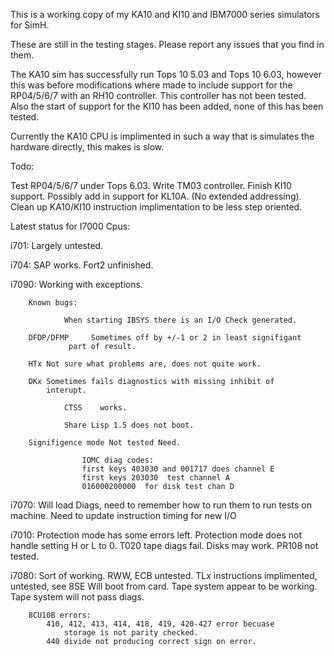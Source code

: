 This is a working copy of my KA10 and KI10 and IBM7000 series simulators for SimH.

These are still in the testing stages. Please report any issues that you find in them.

The KA10 sim has successfully run Tops 10 5.03 and Tops 10 6.03, however this was before
modifications where made to include support for the RP04/5/6/7 with an RH10 controller. This
controller has not been tested. Also the start of support for the KI10 has been added, 
none of this has been tested.

Currently the KA10 CPU is implimented in such a way that is simulates the hardware directly,
this makes is slow.

Todo:

   Test RP04/5/6/7 under Tops 6.03. 
   Write TM03 controller.
   Finish KI10 support.
   Possibly add in support for KL10A. (No extended addressing).
   Clean up KA10/KI10 instruction implimentation to be less step oriented. 

Latest status for I7000 Cpus:

i701:		Largely untested.

i704:		SAP works.
		Fort2 unfinished.

i7090:		Working with exceptions.
		
		Known bugs:

                When starting IBSYS there is an I/O Check generated.

		DFDP/DFMP     Sometimes off by +/-1 or 2 in least signifigant
				 part of result.

		HTx	Not sure what problems are, does not quite work.

		DKx	Sometimes fails diagnostics with missing inhibit of
			interupt. 

                CTSS    works.

                Share Lisp 1.5 does not boot.

		Signifigence mode Not tested Need.

                    IOMC diag codes:
                    first keys 403030 and 001717 does channel E
                    first keys 203030  test channel A
                    016000200000  for disk test chan D

i7070:		Will load Diags, need to remember how to run them to run
		tests on machine. 
		Need to update instruction timing for new I/O

i7010:		Protection mode has some errors left.
		Protection mode does not handle setting H or L to 0.
		T020 tape diags fail.
		Disks may work.
		PR108 not tested.

i7080:		Sort of working. 
		RWW, ECB untested.
		TLx instructions implimented, untested, see 8SE
		Will boot from card.
		Tape system appear to be working.
		    Tape system will not pass diags.

		8CU10B errors:
			410, 412, 413, 414, 418, 419, 420-427 error becuase
				storage is not parity checked. 
			440 divide not producing correct sign on error.
